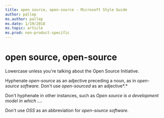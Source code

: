 ```yaml
---
title: open source, open-source - Microsoft Style Guide
author: pallep
ms.author: pallep
ms.date: 1/19/2018
ms.topic: article
ms.prod: non-product-specific
---
```


# open source, open-source

Lowercase unless you're talking about the Open Source Initiative. 

Hyphenate *open-source* as an adjective preceding a noun, as in *open-source software.* Don't use *open-sourced* as an adjective*.*

Don't hyphenate in other instances, such as *Open source is a development model in which ....*

Don't use *OSS* as an abbreviation for *open-source software.*
